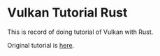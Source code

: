 # Vulkan Tutorial Rust

This is record of doing tutorial of Vulkan with Rust.

Original tutorial is [here](https://github.com/bwasty/vulkan-tutorial-rs).
